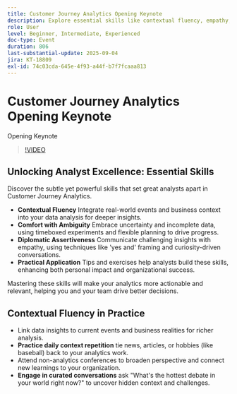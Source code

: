 ```yaml
---
title: Customer Journey Analytics Opening Keynote
description: Explore essential skills like contextual fluency, empathy, and storytelling to elevate your impact with Adobe Customer Journey Analytics.
role: User
level: Beginner, Intermediate, Experienced
doc-type: Event
duration: 806
last-substantial-update: 2025-09-04
jira: KT-18809
exl-id: 74c03cda-645e-4f93-a44f-b7f7fcaaa813
---
```

# Customer Journey Analytics Opening Keynote

Opening Keynote

>[!VIDEO](https://video.tv.adobe.com/v/3471108/?learn=on&enablevpops)

## Unlocking Analyst Excellence: Essential Skills

Discover the subtle yet powerful skills that set great analysts apart in Customer Journey Analytics.

* **Contextual Fluency** Integrate real-world events and business context into your data analysis for deeper insights.
* **Comfort with Ambiguity** Embrace uncertainty and incomplete data, using timeboxed experiments and flexible planning to drive progress.
* **Diplomatic Assertiveness** Communicate challenging insights with empathy, using techniques like 'yes and' framing and curiosity-driven conversations.
* **Practical Application** Tips and exercises help analysts build these skills, enhancing both personal impact and organizational success.

Mastering these skills will make your analytics more actionable and relevant, helping you and your team drive better decisions.

## Contextual Fluency in Practice

* Link data insights to current events and business realities for richer analysis.
* **Practice daily context repetition** tie news, articles, or hobbies (like baseball) back to your analytics work.
* Attend non-analytics conferences to broaden perspective and connect new learnings to your organization.
* **Engage in curated conversations** ask "What's the hottest debate in your world right now?" to uncover hidden context and challenges.
